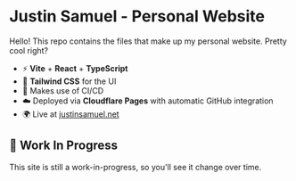 # Justin Samuel - Personal Website

Hello! This repo contains the files that make up my personal website. Pretty cool right?

- ⚡ **Vite** + **React** + **TypeScript**
- 🎨 **Tailwind CSS** for the UI
- 🔐 Makes use of CI/CD
- ☁️ Deployed via **Cloudflare Pages** with automatic GitHub integration
- 🌍 Live at [justinsamuel.net](https://justinsamuel.net)

## 🚧 Work In Progress

This site is still a work-in-progress, so you'll see it change over time.
